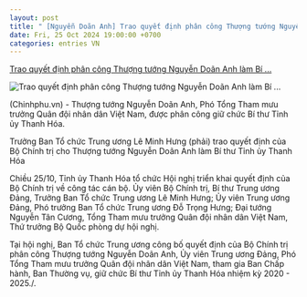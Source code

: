 ```yaml
---
layout: post
title: " [Nguyễn Doãn Anh] Trao quyết định phân công Thượng tướng Nguyễn Doãn Anh làm Bí ..."
date: Fri, 25 Oct 2024 19:00:00 +0700
categories: entries VN
---
```

[Trao quyết định phân công Thượng tướng Nguyễn Doãn Anh làm Bí ...](https://baochinhphu.vn/trao-quyet-dinh-phan-cong-thuong-tuong-nguyen-doan-anh-lam-bi-thu-tinh-uy-thanh-hoa-102241025170348975.htm)

![Trao quyết định phân công Thượng tướng Nguyễn Doãn Anh làm Bí ...](https://bcp.cdnchinhphu.vn/zoom/600_315/334894974524682240/2024/10/25/bi-thu-thoa-1729850476581588802175.jpg)

(Chinhphu.vn) - Thượng tướng Nguyễn Doãn Anh, Phó Tổng Tham mưu trưởng Quân đội nhân dân Việt Nam, được phân công giữ chức Bí thư Tỉnh ủy Thanh Hóa.

Trưởng Ban Tổ chức Trung ương Lê Minh Hưng (phải) trao quyết định của Bộ Chính trị cho Thượng tướng Nguyễn Doãn Anh làm Bí thư Tỉnh ủy Thanh Hóa

Chiều 25/10, Tỉnh ủy Thanh Hóa tổ chức Hội nghị triển khai quyết định của Bộ Chính trị về công tác cán bộ. Ủy viên Bộ Chính trị, Bí thư Trung ương Đảng, Trưởng Ban Tổ chức Trung ương Lê Minh Hưng; Ủy viên Trung ương Đảng, Phó trưởng Ban Tổ chức Trung ương Đỗ Trọng Hưng; Đại tướng Nguyễn Tân Cương, Tổng Tham mưu trưởng Quân đội nhân dân Việt Nam, Thứ trưởng Bộ Quốc phòng dự hội nghị.



Tại hội nghị, Ban Tổ chức Trung ương công bố quyết định của Bộ Chính trị phân công Thượng tướng Nguyễn Doãn Anh, Ủy viên Trung ương Đảng, Phó Tổng Tham mưu trưởng Quân đội nhân dân Việt Nam, tham gia Ban Chấp hành, Ban Thường vụ, giữ chức Bí thư Tỉnh ủy Thanh Hóa nhiệm kỳ 2020 - 2025./.

